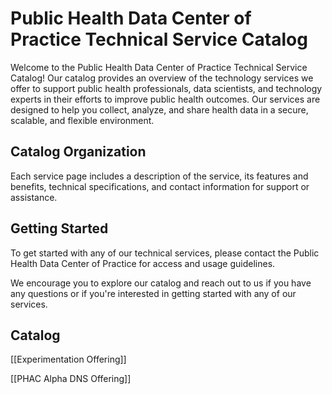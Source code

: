 # Public Health Data Center of Practice Technical Service Catalog

Welcome to the Public Health Data Center of Practice Technical Service Catalog! Our catalog provides an overview of the technology services we offer to support public health professionals, data scientists, and technology experts in their efforts to improve public health outcomes. Our services are designed to help you collect, analyze, and share health data in a secure, scalable, and flexible environment.

## Catalog Organization

Each service page includes a description of the service, its features and benefits, technical specifications, and contact information for support or assistance.

## Getting Started

To get started with any of our technical services, please contact the Public Health Data Center of Practice for access and usage guidelines.

We encourage you to explore our catalog and reach out to us if you have any questions or if you're interested in getting started with any of our services.


## Catalog 

[[Experimentation Offering]]

[[PHAC Alpha DNS Offering]]